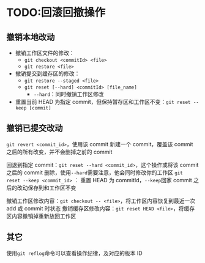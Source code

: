 # TODO:回滚回撤操作

## 撤销本地改动

- 撤销工作区文件的修改：
  - `git checkout <commitId> <file>`
  - `git restore <file>`
- 撤销提交到缓存区的修改：
  - `git restore --staged <file>`
  - `git reset [--hard] <commitId> [file_name]`
    - `--hard`：同时撤销工作区修改
- 重置当前 HEAD 为指定 commit，但保持暂存区和工作区不变：`git reset --keep [commit]`

## 撤销已提交改动

`git revert <commit_id>`，使用该 commit 新建一个 commit，覆盖该 commit 之后的所有改变，并不会删掉之前的 commit

回退到指定 commit：`git reset --hard <commit_id>`，这个操作或将该 commit 之后的 commit 删除，使用`--hard`需要注意，他会同时修改你的工作区
`git reset --keep <commit_id>` ： 重置 HEAD 为 commitId，`--keep`回家 commit 之后的改动保存到和工作区不变

撤销工作区修改内容：`git checkout -- <file>`，将工作区内容恢复到最近一次 add 或 commit 时状态
撤销缓存区修改内容：`git reset HEAD <file>`，将缓存区内容撤销掉重新放回工作区

## 其它

使用`git reflog`命令可以查看操作纪律，及对应的版本 ID
